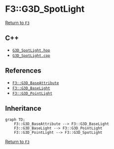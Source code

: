 # F3::G3D_SpotLight

[Return to `F3`](/docs/F3.md)

## C++

- [`G3D_SpotLight.hpp`](/c++/include/G3D_SpotLight.hpp)
- [`G3D_SpotLight.cpp`](/c++/source/G3D_SpotLight.cpp)

## References

- [`F3::G3D_BaseAttribute`](/docs/F3/G3D_BaseAttribute.md)
- [`F3::G3D_BaseLight`](/docs/F3/G3D_BaseLight.md)
- [`F3::G3D_PointLight`](/docs/F3/G3D_PointLight.md)

## Inheritance

```mermaid
graph TD;
    F3::G3D_BaseAttribute --> F3::G3D_BaseLight
    F3::G3D_BaseLight --> F3::G3D_PointLight
    F3::G3D_PointLight --> F3::G3D_SpotLight
```

[Return to `F3`](/docs/F3.md)